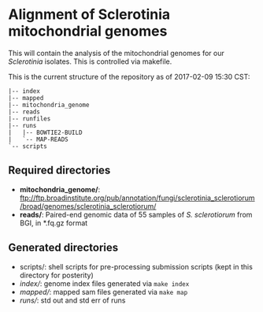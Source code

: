 Alignment of Sclerotinia mitochondrial genomes
==============================================

This will contain the analysis of the mitochondrial genomes for our 
*Sclerotinia* isolates. This is controlled via makefile.

This is the current structure of the repository as of 2017-02-09 15:30 CST:

```
|-- index
|-- mapped
|-- mitochondria_genome
|-- reads
|-- runfiles
|-- runs
|   |-- BOWTIE2-BUILD
|   `-- MAP-READS
`-- scripts
```

Required directories
--------------------

 - **mitochondria_genome/**:  ftp://ftp.broadinstitute.org/pub/annotation/fungi/sclerotinia_sclerotiorum/broad/genomes/sclerotinia_sclerotiorum/
 - **reads/**: Paired-end genomic data of 55 samples of *S. sclerotiorum* from BGI, in \*.fq.gz format
 
 
 Generated directories
 ---------------------
 
  - scripts/: shell scripts for pre-processing submission scripts (kept in this directory for posterity)
  - *index/*: genome index files generated via `make index` 
  - *mapped/*: mapped sam files generated via `make map`
  - *runs/*: std out and std err of runs

